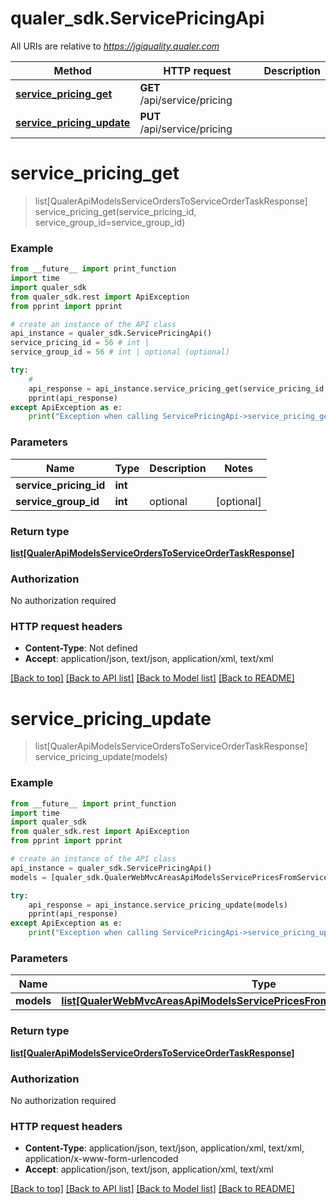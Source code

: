 # qualer_sdk.ServicePricingApi

All URIs are relative to *https://jgiquality.qualer.com*

Method | HTTP request | Description
------------- | ------------- | -------------
[**service_pricing_get**](ServicePricingApi.md#service_pricing_get) | **GET** /api/service/pricing | 
[**service_pricing_update**](ServicePricingApi.md#service_pricing_update) | **PUT** /api/service/pricing | 


# **service_pricing_get**
> list[QualerApiModelsServiceOrdersToServiceOrderTaskResponse] service_pricing_get(service_pricing_id, service_group_id=service_group_id)



### Example
```python
from __future__ import print_function
import time
import qualer_sdk
from qualer_sdk.rest import ApiException
from pprint import pprint

# create an instance of the API class
api_instance = qualer_sdk.ServicePricingApi()
service_pricing_id = 56 # int | 
service_group_id = 56 # int | optional (optional)

try:
    # 
    api_response = api_instance.service_pricing_get(service_pricing_id, service_group_id=service_group_id)
    pprint(api_response)
except ApiException as e:
    print("Exception when calling ServicePricingApi->service_pricing_get: %s\n" % e)
```

### Parameters

Name | Type | Description  | Notes
------------- | ------------- | ------------- | -------------
 **service_pricing_id** | **int**|  | 
 **service_group_id** | **int**| optional | [optional] 

### Return type

[**list[QualerApiModelsServiceOrdersToServiceOrderTaskResponse]**](QualerApiModelsServiceOrdersToServiceOrderTaskResponse.md)

### Authorization

No authorization required

### HTTP request headers

 - **Content-Type**: Not defined
 - **Accept**: application/json, text/json, application/xml, text/xml

[[Back to top]](#) [[Back to API list]](../README.md#documentation-for-api-endpoints) [[Back to Model list]](../README.md#documentation-for-models) [[Back to README]](../README.md)

# **service_pricing_update**
> list[QualerApiModelsServiceOrdersToServiceOrderTaskResponse] service_pricing_update(models)



### Example
```python
from __future__ import print_function
import time
import qualer_sdk
from qualer_sdk.rest import ApiException
from pprint import pprint

# create an instance of the API class
api_instance = qualer_sdk.ServicePricingApi()
models = [qualer_sdk.QualerWebMvcAreasApiModelsServicePricesFromServicePriceBulkEditModel()] # list[QualerWebMvcAreasApiModelsServicePricesFromServicePriceBulkEditModel] | 

try:
    api_response = api_instance.service_pricing_update(models)
    pprint(api_response)
except ApiException as e:
    print("Exception when calling ServicePricingApi->service_pricing_update: %s\n" % e)
```

### Parameters

Name | Type | Description  | Notes
------------- | ------------- | ------------- | -------------
 **models** | [**list[QualerWebMvcAreasApiModelsServicePricesFromServicePriceBulkEditModel]**](QualerWebMvcAreasApiModelsServicePricesFromServicePriceBulkEditModel.md)|  | 

### Return type

[**list[QualerApiModelsServiceOrdersToServiceOrderTaskResponse]**](QualerApiModelsServiceOrdersToServiceOrderTaskResponse.md)

### Authorization

No authorization required

### HTTP request headers

 - **Content-Type**: application/json, text/json, application/xml, text/xml, application/x-www-form-urlencoded
 - **Accept**: application/json, text/json, application/xml, text/xml

[[Back to top]](#) [[Back to API list]](../README.md#documentation-for-api-endpoints) [[Back to Model list]](../README.md#documentation-for-models) [[Back to README]](../README.md)

